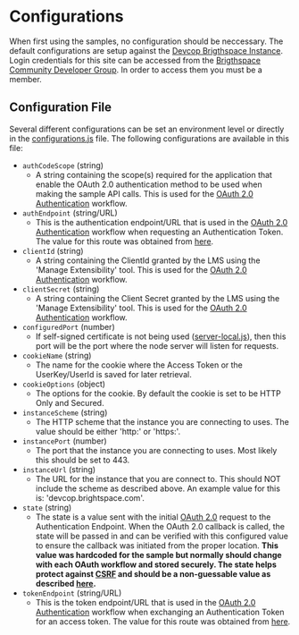 # Configurations
When first using the samples, no configuration should be neccessary. The default configurations are setup against the [Devcop Brigthspace Instance](https://devcop.brightspace.com/d2l/login). Login credentials for this site can be accessed from the [Brigthspace Community Developer Group](https://community.brightspace.com/s/group/0F9610000001mZ1CAI). In order to access them you must be a member.

## Configuration File
Several different configurations can be set an environment level or directly in the [configurations.js](../src/configurations.js) file. The following configurations are available in this file:
* ```authCodeScope``` (string)
    * A string containing the scope(s) required for the application that enable the OAuth 2.0 authentication method to be used when making the sample API calls. This is used for the [OAuth 2.0 Authentication](authentication.md) workflow.
* ```authEndpoint``` (string/URL)
    * This is the authentication endpoint/URL that is used in the [OAuth 2.0 Authentication](authentication.md) workflow when requesting an Authentication Token. The value for this route was obtained from [here](http://docs.valence.desire2learn.com/basic/oauth2.html#setting-up-oauth-2-0-authentication).
* ```clientId``` (string)
    * A string containing the ClientId granted by the LMS using the 'Manage Extensibility' tool. This is used for the [OAuth 2.0 Authentication](authentication.md) workflow.
* ```clientSecret``` (string)
    * A string containing the Client Secret granted by the LMS using the 'Manage Extensibility' tool. This is used for the [OAuth 2.0 Authentication](authentication.md) workflow.
* ```configuredPort``` (number)
    * If self-signed certificate is not being used ([server-local.js](../server-local.js)), then this port will be the port where the node server will listen for requests.
* ```cookieName``` (string)
    * The name for the cookie where the Access Token or the UserKey/UserId is saved for later retrieval.
* ```cookieOptions``` (object)
    * The options for the cookie. By default the cookie is set to be HTTP Only and Secured.
* ```instanceScheme``` (string)
    * The HTTP scheme that the instance you are connecting to uses. The value should be either 'http:' or 'https:'.
* ```instancePort``` (number)
    * The port that the instance you are connecting to uses. Most likely this should be set to 443.
* ```instanceUrl``` (string)
    * The URL for the instance that you are connect to. This should NOT include the scheme as described above. An example value for this is: 'devcop.brightspace.com'.
* ```state``` (string)
    * The state is a value sent with the initial [OAuth 2.0](authentication.md) request to the Authentication Endpoint. When the OAuth 2.0 callback is called, the state will be passed in and can be verified with this configured value to ensure the callback was initiated from the proper location. **This value was hardcoded for the sample but normally should change with each OAuth workflow and stored securely. The state helps protect against [CSRF](https://tools.ietf.org/html/rfc6749#section-10.12) and should be a non-guessable value as described [here](https://tools.ietf.org/html/rfc6749#section-10.10).**
* ```tokenEndpoint``` (string/URL)
    * This is the token endpoint/URL that is used in the [OAuth 2.0 Authentication](authentication.md) workflow when exchanging an Authentication Token for an access token. The value for this route was obtained from [here](http://docs.valence.desire2learn.com/basic/oauth2.html#setting-up-oauth-2-0-authentication).
